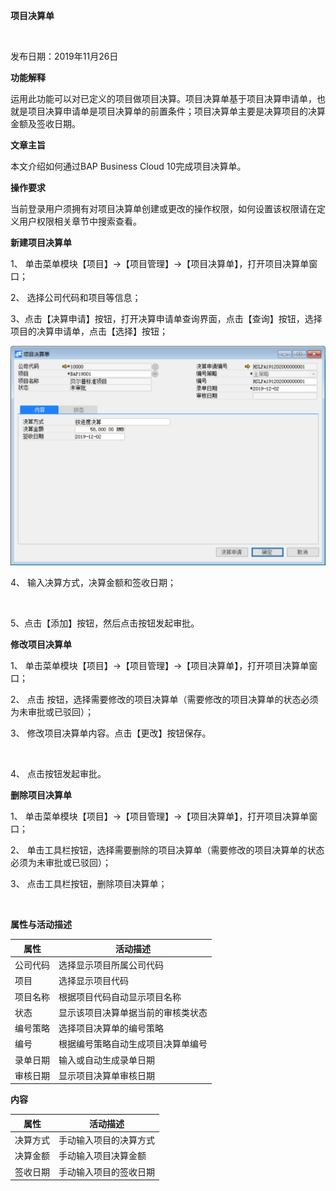 **项目决算单**

![]()

发布日期：2019年11月26日

**功能解释**

运用此功能可以对已定义的项目做项目决算。项目决算单基于项目决算申请单，也就是项目决算申请单是项目决算单的前置条件；项目决算单主要是决算项目的决算金额及签收日期。

**文章主旨**

本文介绍如何通过BAP Business Cloud 10完成项目决算单。

**操作要求**

当前登录用户须拥有对项目决算单创建或更改的操作权限，如何设置该权限请在定义用户权限相关章节中搜索查看。

**新建项目决算单**

1、 单击菜单模块【项目】->【项目管理】->【项目决算单】，打开项目决算单窗口；

2、 选择公司代码和项目等信息；

3、点击【决算申请】按钮，打开决算申请单查询界面，点击【查询】按钮，选择项目的决算申请单，点击【选择】按钮；

![img](项目管理图片/项目决算单1.png)

4、 输入决算方式，决算金额和签收日期；

![]()

5、点击【添加】按钮，然后点击![]()按钮发起审批。

**修改项目决算单**

1、 单击菜单模块【项目】->【项目管理】->【项目决算单】，打开项目决算单窗口；

2、 点击  按钮，选择需要修改的项目决算单（需要修改的项目决算单的状态必须为未审批或已驳回）；

3、 修改项目决算单内容。点击【更改】按钮保存。

![]()

4、 点击![]()按钮发起审批。

**删除项目决算单**

1、 单击菜单模块【项目】->【项目管理】->【项目决算单】，打开项目决算单窗口；

2、 单击工具栏![]()按钮，选择需要删除的项目决算单（需要修改的项目决算单的状态必须为未审批或已驳回）；

3、 点击工具栏![]()按钮，删除项目决算单；

![]()

**属性与活动描述**

| **属性** | **活动描述**                       |
| -------- | ---------------------------------- |
| 公司代码 | 选择显示项目所属公司代码           |
| 项目     | 选择显示项目代码                   |
| 项目名称 | 根据项目代码自动显示项目名称       |
| 状态     | 显示该项目决算单据当前的审核类状态 |
| 编号策略 | 选择项目决算单的编号策略           |
| 编号     | 根据编号策略自动生成项目决算单编号 |
| 录单日期 | 输入或自动生成录单日期             |
| 审核日期 | 显示项目决算单审核日期             |

**内容**

| **属性** | **活动描述**           |
| -------- | ---------------------- |
| 决算方式 | 手动输入项目的决算方式 |
| 决算金额 | 手动输入项目决算金额   |
| 签收日期 | 手动输入项目的签收日期 |


